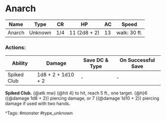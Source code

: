 # Anarch

| Name | Type | CR | HP | AC | Speed |
|------|------|----|----|----|-------|
| Anarch | Unknown | 1/4 | 11 (2d8 + 2) | 13 | walk: 30 ft. |

### Actions:

| Ability | Damage | Save DC & Type | On Successful Save |
|---------|--------|----------------|--------------------|
| Spiked Club | 1d8 + 2 + 1d10 + 2 | - | - |


**Spiked Club.** {@atk mw} {@hit 4} to hit, reach 5 ft., one target. {@h}6 ({@damage 1d8 + 2}) piercing damage, or 7 ({@damage 1d10 + 2}) piercing damage if used with two hands.

^Tags: #monster #type_unknown